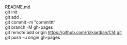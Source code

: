 README.md <br>
git init <br>
git add . <br>
git commit -m "committt" <br>
git branch -M gh-pages <br>
git remote add origin https://github.com/rizkiardian/CI4.git <br>
git push -u origin gh-pages <br>
